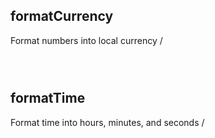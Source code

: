 ## formatCurrency
Format numbers into local currency /

```js [js]

```

```js [template]

```

```html [preview]

```

## formatTime
Format time into hours, minutes, and seconds /

```js [js]

```

```js [template]

```

```html [preview]

```

